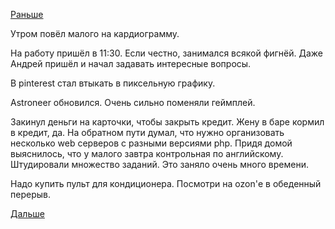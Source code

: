 [Раньше](2018.03.12.md)

Утром повёл малого на кардиограмму.

На работу пришёл в 11:30. Если честно, занимался всякой фигнёй.
Даже Андрей пришёл и начал задавать интересные вопросы.

В pinterest стал втыкать в пиксельную графику.

Astroneer обновился. Очень сильно поменяли геймплей.

Закинул деньги на карточки, чтобы закрыть кредит. Жену в баре кормил в кредит, да.
На обратном пути думал, что нужно организовать несколько web серверов с разными версиями php.
Придя домой выяснилось, что у малого завтра контрольная по английскому. Штудировали множество заданий. Это заняло очень много времени.

Надо купить пульт для кондиционера. Посмотри на ozon'е в обеденный перерыв.

[Дальше](2018.03.14.md)